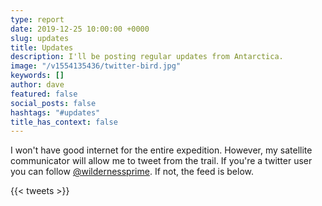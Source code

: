 ```yaml
---
type: report
date: 2019-12-25 10:00:00 +0000
slug: updates
title: Updates
description: I'll be posting regular updates from Antarctica.
image: "/v1554135436/twitter-bird.jpg"
keywords: []
author: dave
featured: false
social_posts: false
hashtags: "#updates"
title_has_context: false
---
```


I won't have good internet for the entire expedition. However, my satellite communicator will allow me to tweet from the trail. If you're a twitter user you can follow [@wildernessprime](https://twitter.com/wildernessprime). If not, the feed is below. 

{{< tweets >}}

